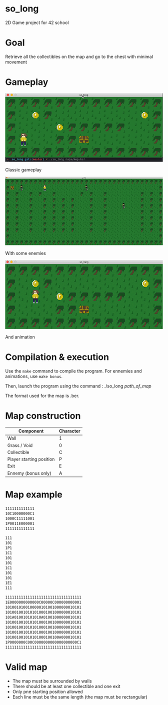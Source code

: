 # so_long
2D Game project for 42 school

# Goal
Retrieve all the collectibles on the map and go to the chest with minimal movement

# Gameplay

![Gif of the gameplay](./img/gameplay1.gif)

Classic gameplay

![Gif of the gameplay](./img/gameplay2.gif)

With some enemies

![Gif of the gameplay](./img/gameplay3.gif)

And animation

# Compilation & execution

Use the ```make``` command to compile the program. For ennemies and animations, use ```make bonus```.

Then, launch the program using the command : ./so_long _path_of_map_

The format used for the map is .ber.

# Map construction

| Component                | Character     |
| ------------------------ | ------------- |
| Wall                     | 1             |
| Grass / Void             | 0             |
| Collectible              | C             |
| Player starting position | P             |
| Exit                     | E             |
| Ennemy (bonus only)      | A             |

# Map example

```
1111111111111
10C10000000C1
1000C11111001
1P0011E000001
1111111111111
```

```
111
101
1P1
1C1
101
101
1C1
101
101
1E1
111
```

```
1111111111111111111111111111111111
1E0000000000000C00000C000000000001
1010010100100000101001000000010101
1010010010101010001001000000010101
101A010010101010A01001000000010101
1010010010101010001001000000010101
1010010010101010001001000000010101
1010010010101010001001000000010101
101001001010101000100100A000010101
1P0000000C00C0000000000000000000C1
1111111111111111111111111111111111
```

# Valid map

- The map must be surrounded by walls
- There should be at least one collectible and one exit
- Only pne starting position allowed
- Each line must be the same length (the map must be rectangular)
